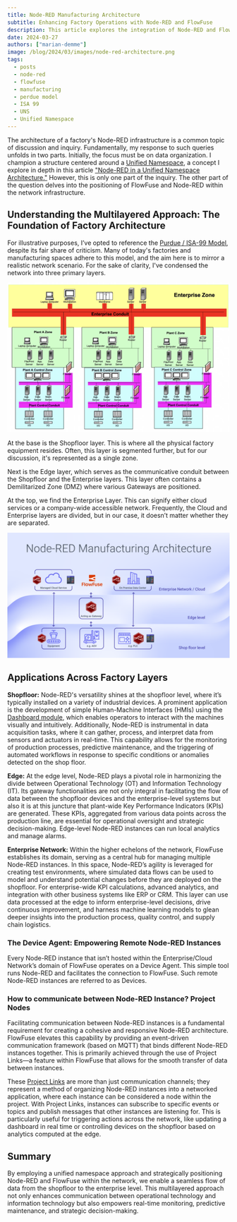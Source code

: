 ```yaml
---
title: Node-RED Manufacturing Architecture
subtitle: Enhancing Factory Operations with Node-RED and FlowFuse
description: This article explores the integration of Node-RED and FlowFuse within a factory's multilayered infrastructure, highlighting the strategic organization of data and connectivity from the shopfloor to the enterprise level for improved operational efficiency.
date: 2024-03-27
authors: ["marian-demme"]
image: /blog/2024/03/images/node-red-architecture.png
tags:
  - posts
  - node-red
  - flowfuse
  - manufacturing
  - perdue model
  - ISA 99
  - UNS
  - Unified Namespace
---
```


The architecture of a factory's Node-RED infrastructure is a common topic of discussion and inquiry. Fundamentally, my response to such queries unfolds in two parts. Initially, the focus must be on data organization. I champion a structure centered around a [Unified Namespace](https://flowfuse.com/unified-namespace/), a concept I explore in depth in this article ["Node-RED in a Unified Namespace Architecture."](https://flowfuse.com/blog/2024/02/node-red-unified-namespace-architecture/) However, this is only one part of the inquiry. The other part of the question delves into the positioning of FlowFuse and Node-RED within the network infrastructure.

<!--more-->

## Understanding the Multilayered Approach: The Foundation of Factory Architecture

For illustrative purposes, I’ve opted to reference the [Purdue / ISA-99 Model](https://webstore.ansi.org/preview-pages/ISA/preview_S_990001_2007.pdf), despite its fair share of criticism. Many of today's factories and manufacturing spaces adhere to this model, and the aim here is to mirror a realistic network scenario. For the sake of clarity, I've condensed the network into three primary layers.

![Purdue Model](./images/purdue-model.png)

At the base is the Shopfloor layer. This is where all the physical factory equipment resides. Often, this layer is segmented further, but for our discussion, it's represented as a single zone.

Next is the Edge layer, which serves as the communicative conduit between the Shopfloor and the Enterprise layers. This layer often contains a Demilitarized Zone (DMZ) where various Gateways are positioned.

At the top, we find the Enterprise Layer. This can signify either cloud services or a company-wide accessible network. Frequently, the Cloud and Enterprise layers are divided, but in our case, it doesn’t matter whether they are separated.

![Node-RED Manufacturing Architecture](./images/node-red-architecture.png)

## Applications Across Factory Layers

**Shopfloor:** Node-RED's versatility shines at the shopfloor level, where it’s typically installed on a variety of industrial devices. A prominent application is the development of simple Human-Machine Interfaces (HMIs) using the [Dashboard module](https://dashboard.flowfuse.com/), which enables operators to interact with the machines visually and intuitively. Additionally, Node-RED is instrumental in data acquisition tasks, where it can gather, process, and interpret data from sensors and actuators in real-time. This capability allows for the monitoring of production processes, predictive maintenance, and the triggering of automated workflows in response to specific conditions or anomalies detected on the shop floor.

**Edge:** At the edge level, Node-RED plays a pivotal role in harmonizing the divide between Operational Technology (OT) and Information Technology (IT). Its gateway functionalities are not only integral in facilitating the flow of data between the shopfloor devices and the enterprise-level systems but also it is at this juncture that plant-wide Key Performance Indicators (KPIs) are generated. These KPIs, aggregated from various data points across the production line, are essential for operational oversight and strategic decision-making. Edge-level Node-RED instances can run local analytics and manage alarms.

**Enterprise Network:** Within the higher echelons of the network, FlowFuse establishes its domain, serving as a central hub for managing multiple Node-RED instances. In this space, Node-RED’s agility is leveraged for creating test environments, where simulated data flows can be used to model and understand potential changes before they are deployed on the shopfloor. For enterprise-wide KPI calculations, advanced analytics, and integration with other business systems like ERP or CRM. This layer can use data processed at the edge to inform enterprise-level decisions, drive continuous improvement, and harness machine learning models to glean deeper insights into the production process, quality control, and supply chain logistics.


### The Device Agent: Empowering Remote Node-RED Instances

Every Node-RED instance that isn’t hosted within the Enterprise/Cloud Network’s domain of FlowFuse operates on a Device Agent. This simple tool runs Node-RED and facilitates the connection to FlowFuse. Such remote Node-RED instances are referred to as Devices.


### How to communicate between Node-RED Instance? Project Nodes

Facilitating communication between Node-RED instances is a fundamental requirement for creating a cohesive and responsive Node-RED architecture. FlowFuse elevates this capability by providing an event-driven communication framework (based on MQTT) that binds different Node-RED instances together. This is primarily achieved through the use of Project Links—a feature within FlowFuse that allows for the smooth transfer of data between instances.

These [Project Links](https://flowfuse.com/docs/user/projectnodes/) are more than just communication channels; they represent a method of organizing Node-RED instances into a networked application, where each instance can be considered a node within the project. With Project Links, instances can subscribe to specific events or topics and publish messages that other instances are listening for. This is particularly useful for triggering actions across the network, like updating a dashboard in real time or controlling devices on the shopfloor based on analytics computed at the edge.

## Summary

By employing a unified namespace approach and strategically positioning Node-RED and FlowFuse within the network, we enable a seamless flow of data from the shopfloor to the enterprise level. This multilayered approach not only enhances communication between operational technology and information technology but also empowers real-time monitoring, predictive maintenance, and strategic decision-making. 
